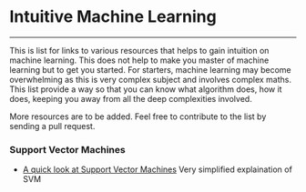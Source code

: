 # Intuitive Machine Learning
----------
This is list for links to various resources that helps to gain intuition on machine learning. This does not help to make you master of machine learning but to get you started. 
For starters, machine learning may become overwhelming as this is very complex subject and involves complex maths. This list provide a way so that you can know what algorithm does, how it does, keeping you away from all the deep complexities involved.

More resources are to be added. Feel free to contribute to the list by sending a pull request.

### Support Vector Machines

 - [A quick look at Support Vector Machines](https://generalabstractnonsense.com/2017/03/A-quick-look-at-Support-Vector-Machines/) Very simplified explaination of SVM